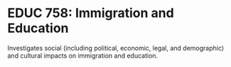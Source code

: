 # EDUC 758: Immigration and Education

Investigates social (including political, economic, legal, and demographic) and cultural impacts on immigration and education.